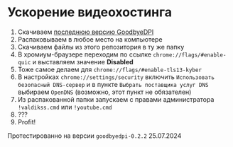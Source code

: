 # Ускорение видеохостинга

1. Скачиваем [последнюю версию GoodbyeDPI](https://github.com/ValdikSS/GoodbyeDPI/releases)
2. Распаковываем в любое место на компьютере
3. Скачиваем файлы из этого репозитория в ту же папку
4. В хромиум-браузере переходим по ссылке `chrome://flags/#enable-quic` и выставляем значение **Disabled**
5. Тоже самое делаем для `chrome://flags/#enable-tls13-kyber`
6. В настройках `chrome://settings/security` включить `Использовать безопасный DNS-сервер` и в пункте `Выбрать поставщика услуг DNS` выбираем `OpenDNS` (возможно, этот пункт не обязателен)
7. Из распакованной папки запускаем с правами администратора `!valdikss.cmd` или `!youtube.cmd`
8. ???
9. Profit!

Протестированно на версии `goodbyedpi-0.2.2` 25.07.2024
